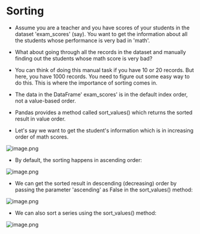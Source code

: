 # Sorting

* Assume you are a teacher and you have scores of your students in the dataset 'exam_scores' (say). You want to get the information about all the students whose performance is very bad in 'math'.

* What about going through all the records in the dataset and manually finding out the students whose math score is very bad?

* You can think of doing this manual task if you have 10 or 20 records. But here, you have 1000 records. You need to figure out some easy way to do this. This is where the importance of sorting comes in.

* The data in the DataFrame' exam_scores' is in the default index order, not a value-based order.

* Pandas provides a method called sort_values() which returns the sorted result in value order.

* Let's say we want to get the student's information which is in increasing order of math scores.






![image.png](https://dphi-live.s3.amazonaws.com/media_uploads/image_666996ea4ddf493da6f0bddd553b20bb.png)



* By default, the sorting happens in ascending order:





![image.png](https://dphi-live.s3.amazonaws.com/media_uploads/image_3d293b7d841444e78935111b8d7c7077.png)





* We can get the sorted result in descending (decreasing) order by passing the parameter 'ascending' as False in the sort_values() method:





![image.png](https://dphi-live.s3.amazonaws.com/media_uploads/image_93cd7f53660d4876bcbb74b1ef02b43a.png)


* We can also sort a series using the sort_values() method:

![image.png](https://dphi-live.s3.amazonaws.com/media_uploads/image_be108f0c1497413cbca177285e38814f.png)